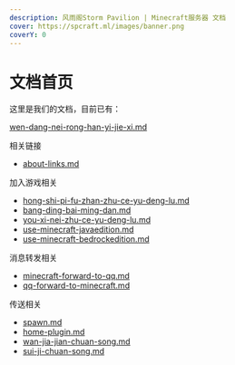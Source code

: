 ```yaml
---
description: 风雨阁Storm Pavilion | Minecraft服务器 文档
cover: https://spcraft.ml/images/banner.png
coverY: 0
---
```


# 文档首页

这里是我们的文档，目前已有：

[wen-dang-nei-rong-han-yi-jie-xi.md](wen-dang-nei-rong-han-yi-jie-xi.md "mention")

相关链接

* [about-links.md](about-links.md "mention")

加入游戏相关

* [hong-shi-pi-fu-zhan-zhu-ce-yu-deng-lu.md](jia-ru-you-xi/wai-bu/hong-shi-pi-fu-zhan-zhu-ce-yu-deng-lu.md "mention")
* [bang-ding-bai-ming-dan.md](jia-ru-you-xi/wai-bu/bang-ding-bai-ming-dan.md "mention")
* [you-xi-nei-zhu-ce-yu-deng-lu.md](jia-ru-you-xi/nei-bu/you-xi-nei-zhu-ce-yu-deng-lu.md "mention")
* [use-minecraft-javaedition.md](jia-ru-you-xi/nei-bu/use-minecraft-javaedition.md "mention")
* [use-minecraft-bedrockedition.md](jia-ru-you-xi/nei-bu/use-minecraft-bedrockedition.md "mention")

消息转发相关

* [minecraft-forward-to-qq.md](chat-forward/minecraft-forward-to-qq.md "mention")
* [qq-forward-to-minecraft.md](chat-forward/qq-forward-to-minecraft.md "mention")

传送相关

* [spawn.md](teleport/spawn.md "mention")
* [home-plugin.md](teleport/home-plugin.md "mention")
* [wan-jia-jian-chuan-song.md](teleport/wan-jia-jian-chuan-song.md "mention")
* [sui-ji-chuan-song.md](teleport/sui-ji-chuan-song.md "mention")
